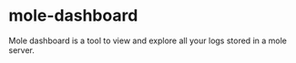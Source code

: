 # mole-dashboard
Mole dashboard is a tool to view and explore all your logs stored in a mole server.
